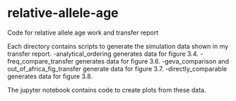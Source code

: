 # relative-allele-age
Code for relative allele age work and transfer report 

Each directory contains scripts to generate the simulation data shown in my transfer report. 
-analytical_ordering generates data for figure 3.4.
-freq_compare_transfer generates data for figure 3.6.
-geva_comparison and out_of_africa_fig_transfer generate data for figure 3.7.
-directly_comparable generates data for figure 3.8.

The jupyter notebook contains code to create plots from these data. 
